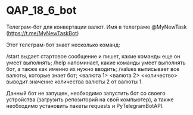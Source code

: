 # QAP_18_6_bot
Телеграм-бот для конвертации валют. Имя в телеграме @MyNewTask (https://t.me/MyNewTaskBot)

Этот телеграм-бот знает несколько команд:

/start выдает стартовое сообщение и пишет, какие команды еще он умеет выполнять;
/help напоминает, какие команды умеет выполнять бот, а также как именно их нужно вводить;
/values выписывает все валюты, которые знает бот;
<валюта 1> <валюта 2> <количество> выводит значение количества валюты 2 от валюты 1.

Данный бот не запущен, необходимо запустить бот со своего устройства (загрузить репозиторий на свой компьютер), а также необходимо установить пакеты requests и PyTelegramBotAPI.
